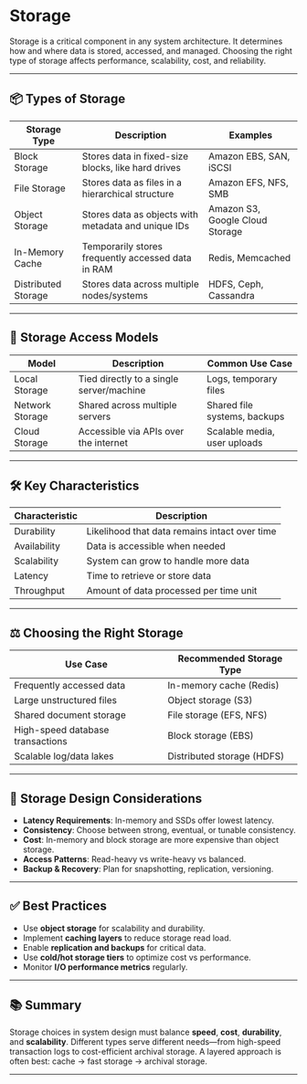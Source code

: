 # Storage 

Storage is a critical component in any system architecture. It determines how and where data is stored, accessed, and managed. Choosing the right type of storage affects performance, scalability, cost, and reliability.

---

## 📦 Types of Storage

| Storage Type     | Description                                     | Examples                          |
|------------------|-------------------------------------------------|-----------------------------------|
| Block Storage    | Stores data in fixed-size blocks, like hard drives | Amazon EBS, SAN, iSCSI            |
| File Storage     | Stores data as files in a hierarchical structure | Amazon EFS, NFS, SMB              |
| Object Storage   | Stores data as objects with metadata and unique IDs | Amazon S3, Google Cloud Storage   |
| In-Memory Cache  | Temporarily stores frequently accessed data in RAM | Redis, Memcached                  |
| Distributed Storage | Stores data across multiple nodes/systems      | HDFS, Ceph, Cassandra             |

---

## 🧱 Storage Access Models

| Model          | Description                                | Common Use Case                     |
|----------------|--------------------------------------------|-------------------------------------|
| Local Storage  | Tied directly to a single server/machine    | Logs, temporary files               |
| Network Storage| Shared across multiple servers              | Shared file systems, backups        |
| Cloud Storage  | Accessible via APIs over the internet       | Scalable media, user uploads        |

---

## 🛠️ Key Characteristics

| Characteristic    | Description                                             |
|-------------------|---------------------------------------------------------|
| Durability        | Likelihood that data remains intact over time          |
| Availability      | Data is accessible when needed                         |
| Scalability       | System can grow to handle more data                    |
| Latency           | Time to retrieve or store data                         |
| Throughput        | Amount of data processed per time unit                 |

---

## ⚖️ Choosing the Right Storage

| Use Case                        | Recommended Storage Type       |
|----------------------------------|-------------------------------|
| Frequently accessed data         | In-memory cache (Redis)       |
| Large unstructured files         | Object storage (S3)           |
| Shared document storage          | File storage (EFS, NFS)       |
| High-speed database transactions | Block storage (EBS)           |
| Scalable log/data lakes          | Distributed storage (HDFS)    |

---

## 🧩 Storage Design Considerations

- **Latency Requirements**: In-memory and SSDs offer lowest latency.
- **Consistency**: Choose between strong, eventual, or tunable consistency.
- **Cost**: In-memory and block storage are more expensive than object storage.
- **Access Patterns**: Read-heavy vs write-heavy vs balanced.
- **Backup & Recovery**: Plan for snapshotting, replication, versioning.

---

## ✅ Best Practices

- Use **object storage** for scalability and durability.
- Implement **caching layers** to reduce storage read load.
- Enable **replication and backups** for critical data.
- Use **cold/hot storage tiers** to optimize cost vs performance.
- Monitor **I/O performance metrics** regularly.

---

## 📚 Summary

Storage choices in system design must balance **speed**, **cost**, **durability**, and **scalability**. Different types serve different needs—from high-speed transaction logs to cost-efficient archival storage. A layered approach is often best: cache → fast storage → archival storage.

---


